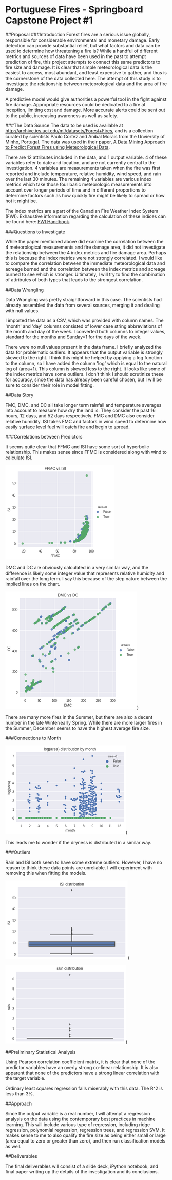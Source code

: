 # Portuguese Fires - Springboard Capstone Project #1
##Proposal
###Introduction
Forest fires are a serious issue globally, responsible for considerable environmental and monetary damage. Early detection can provide substantial relief, but what factors and data can be used to determine how threatening a fire is? While a handful of different metrics and sources of data have been used in the past to attempt prediction of fire, this project attempts to connect this same predictors to fire size and damage.  It is clear that simple meteorological data is the easiest to access, most abundant, and least expensive to gather, and thus is the cornerstone of the data collected here. The attempt of this study is to investigate the relationship between meteorological data and the area of fire damage.

A predictive model would give authorities a powerful tool in the fight against fire damage. Appropriate resources could be dedicated to a fire at inception, limiting cost and damage. More accurate alerts could be sent out to the public, increasing awareness as well as safety.

###The Data Source
The data to be used is available at http://archive.ics.uci.edu/ml/datasets/Forest+Fires, and is a collection curated by scientists Paulo Cortez and Anibal Morais from the Unviersity of Minho, Portugal. The data was used in their paper, [A Data Mining Approach to Predict Forest Fires using Meteorological Data](http://www3.dsi.uminho.pt/pcortez/fires.pdf).

There are 12 attributes included in the data, and 1 output variable. 4 of these variables refer to date and location, and are not currently central to the investigation. 4 variables are measurements taken when the fire was first reported and include temperature, relative humidity, wind speed, and rain over the last 30 minutes. The remaining 4 variables are various index metrics which take those four basic meteorologic measurements into account over longer periods of time and in different proportions to determine factors such as how quickly fire might be likely to spread or how hot it might be.

The index metrics are a part of the Canadian Fire Weather Index System (FWI). Exhaustive information regarding the calculation of these indices can be found here: [FWI Handbook](https://www.frames.gov/files/6014/1576/1411/FWI-history.pdf).

###Questions to Investigate

While the paper mentioned above did examine the correlation between the 4 meteorological measurements and fire damage area, it did not investigate the relationship between the 4 index metrics and fire damage area. Perhaps this is because the index metrics were not strongly correlated. I would like to compare the correlation between the immediate meteorological data and acreage burned and the correlation between the index metrics and acreage burned to see which is stronger. Ultimately, I will try to find the combination of attributes of both types that leads to the strongest correlation.

##Data Wrangling

Data Wrangling was pretty straightforward in this case. The scientists had already assembled the data from several sources, merging it and dealing with null values.

I imported the data as a CSV, which was provided with column names. The 'month' and 'day' columns consisted of lower case string abbreviations of the month and day of the week. I converted both columns to integer values, standard for the months and Sunday=1 for the days of the week.

There were no null values present in the data frame. I briefly analyzed the data for problematic outliers. It appears that the output variable is strongly skewed to the right. I think this might be helped by applying a log function to the column, so I have added the column 'log' which is equal to the natural log of (area+1). This column is skewed less to the right. It looks like some of the index metrics have some outliers. I don't think I should scrutinize these for accuracy, since the data has already been careful chosen, but I will be sure to consider their role in model fitting.

##Data Story

FMC, DMC, and DC all take longer term rainfall and temperature averages into account to measure how dry the land is. They consider the past 16 hours, 12 days, and 52 days respectively. FMC and DMC also consider relative humidity. ISI takes FMC and factors in wind speed to determine how easily surface level fuel will catch fire and begin to spread.

###Correlations between Predictors

It seems quite clear that FFMC and ISI have some sort of hyperbolic relationship. This makes sense since FFMC is considered along with wind to calculate ISI.

![FFMC vs ISI](https://github.com/davidjwatts/portuguese_fires/blob/master/images/FFMCvsISI.png "FFMC vs ISI")

DMC and DC are obviously calculated in a very similar way, and the difference is likely some integer value that represents relative humidity and rainfall over the long term. I say this because of the step nature between the implied lines on the chart.

![FFMC vs ISI](https://github.com/davidjwatts/portuguese_fires/blob/master/images/DMCvsDC.png "DMC vs DC"))

There are many more fires in the Summer, but there are also a decent number in the late Winter/early Spring. While there are more larger fires in the Summer, December seems to have the highest average fire size.

###Connections to Month

![Fire Damage by Month](https://github.com/davidjwatts/portuguese_fires/blob/master/images/firesbymonth.png "Fire Damage by Month"))

This leads me to wonder if the dryness is distributed in a similar way.

<INSERT CHART OF DMC by month>

###Outliers

Rain and ISI both seem to have some extreme outliers. However, I have no reason to think these data points are unreliable. I will experiment with removing this when fitting the models.

![ISI dist](https://github.com/davidjwatts/portuguese_fires/blob/master/images/ISIdist.png "ISI Distribution"))

![Rain dist](https://github.com/davidjwatts/portuguese_fires/blob/master/images/raindist.png "Rain Distribution"))

##Preliminary Statistical Analysis

Using Pearson correlation coefficient matrix, it is clear that none of the predictor variables have an overly strong co-linear relationship. It is also apparent that none of the predictors have a strong linear correlation with the target variable.

Ordinary least squares regression fails miserably with this data. The R^2 is less than 3%.  

##Approach

Since the output variable is a real number, I will attempt a regression analysis on the data using the contemporary best practices in machine learning. This will include various type of regression, including ridge regression, polynomial regression, regression trees, and regression SVM. It makes sense to me to also qualify the fire size as being either small or large (area equal to zero or greater than zero), and then run classification models as well.

##Deliverables

The final deliverables will consist of a slide deck, iPython notebook, and final paper writing up the details of the investigation and its conclusions.
